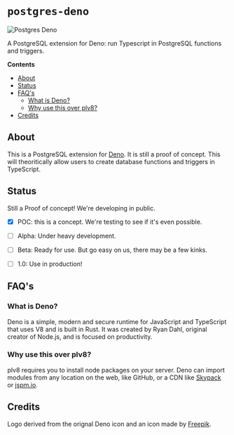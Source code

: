 # `postgres-deno`

![Postgres Deno](./assets/pldeno.png)

A PostgreSQL extension for Deno: run Typescript in PostgreSQL functions and triggers.

**Contents** 

- [About](#about)
- [Status](#status)
- [FAQ's](#faqs)
  - [What is Deno?](#what-is-deno)
  - [Why use this over plv8?](#why-use-this-over-plv8)
- [Credits](#credits)


## About

This is a PostgreSQL extension for [Deno](https://deno.land). It is still a proof of concept. This will theoritically allow users to create database functions and triggers in TypeScript. 

## Status

Still a Proof of concept! We're developing in public.

- [X] POC: this is a concept. We're testing to see if it's even possible.
- [ ] Alpha: Under heavy development.
- [ ] Beta: Ready for use. But go easy on us, there may be a few kinks.
- [ ] 1.0: Use in production!


## FAQ's 

### What is Deno?

Deno is a simple, modern and secure runtime for JavaScript and TypeScript that uses V8 and is built in Rust. It was created by Ryan Dahl, original creator of Node.js, and is focused on productivity.

### Why use this over plv8?

plv8 requires you to install node packages on your server. Deno can import modules from any location on the web, like GitHub, or a CDN like [Skypack](https://skypack.dev) or [jspm.io](https://jspm.io).


## Credits

Logo derived from the orignal Deno icon and an icon made by [Freepik](https://www.flaticon.com/authors/freepik).

